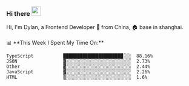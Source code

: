 ### Hi there <img src="https://media.giphy.com/media/hvRJCLFzcasrR4ia7z/giphy.gif" width="25px">

<!-- ![visitors](https://visitor-badge.glitch.me/badge?page_id=dislfyer.dislfyer) --!>

Hi, I'm Dylan, a Frontend Developer 🚀 from China, 🏠 base in shanghai.
<br/>
<br/>

📊 **This Week I Spent My Time On:**


<!--START_SECTION:waka-->

```text
TypeScript           ██████████████████████░░░  88.16%
JSON                 ▓░░░░░░░░░░░░░░░░░░░░░░░░  2.73%
Other                ▓░░░░░░░░░░░░░░░░░░░░░░░░  2.44%
JavaScript           ▓░░░░░░░░░░░░░░░░░░░░░░░░  2.26%
HTML                 ▒░░░░░░░░░░░░░░░░░░░░░░░░  1.6%
```

<!--END_SECTION:waka-->

<!--
**About Me:**
 -->
